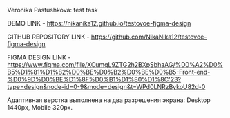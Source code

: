 Veronika Pastushkova: test task

DEMO LINK - https://nikanika12.github.io/testovoe-figma-design

GITHUB REPOSITORY LINK - https://github.com/NikaNika12/testovoe-figma-design

FIGMA DESIGN LINK - https://www.figma.com/file/XCumqL9ZTG2h2BXpSbhaAG/%D0%A2%D0%B5%D1%81%D1%82%D0%BE%D0%B2%D0%BE%D0%B5-Front-end-%D0%9D%D0%BE%D1%8F%D0%B1%D1%80%D1%8C'23?type=design&node-id=0-9&mode=design&t=WPd0LNRzBykoU82d-0

Адаптивная верстка выполнена на два разрешения экрана: Desktop 1440px, Mobile 320px.
